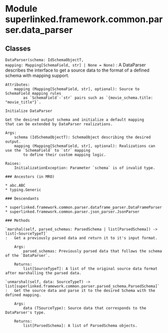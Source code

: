 Module superlinked.framework.common.parser.data_parser
======================================================

Classes
-------

`DataParser(schema: IdSchemaObjectT, mapping: Mapping[SchemaField, str] | None = None)`
:   A DataParser describes the interface to get a source data to the format of a defined schema with mapping support.
    
    Attributes:
        mapping (Mapping[SchemaField, str], optional): Source to SchemaField mapping rules
            as `SchemaField`-`str` pairs such as `{movie_schema.title: "movie_title"}`.
    
    Initialize DataParser
    
    Get the desired output schema and initialize a default mapping
    that can be extended by DataParser realizations.
    
    Args:
        schema (IdSchemaObjectT): SchemaObject describing the desired output.
        mapping (Mapping[SchemaField, str], optional): Realizations can use the `SchemaField` to `str` mapping
            to define their custom mapping logic.
    
    Raises:
        InitializationException: Parameter `schema` is of invalid type.

    ### Ancestors (in MRO)

    * abc.ABC
    * typing.Generic

    ### Descendants

    * superlinked.framework.common.parser.dataframe_parser.DataFrameParser
    * superlinked.framework.common.parser.json_parser.JsonParser

    ### Methods

    `marshal(self, parsed_schemas: ParsedSchema | list[ParsedSchema]) ‑> list[~SourceTypeT]`
    :   Get a previously parsed data and return it to it's input format.
        
        Args:
            parsed_schemas: Previously parsed data that follows the schema of the `DataParser`.
        
        Returns:
            list[SourceTypeT]: A list of the original source data format after marshalling the parsed data.

    `unmarshal(self, data: SourceTypeT) ‑> list[superlinked.framework.common.parser.parsed_schema.ParsedSchema]`
    :   Get the source data and parse it to the desired Schema with the defined mapping.
        
        Args:
            data (TSourceType): Source data that corresponds to the DataParser's type.
        
        Returns:
            list[ParsedSchema]: A list of ParsedSchema objects.